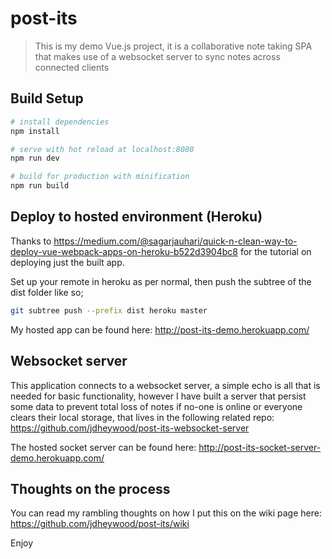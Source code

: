 # post-its

> This is my demo Vue.js project, it is a collaborative note taking SPA that makes use of a websocket server to sync 
notes across connected clients

## Build Setup

``` bash
# install dependencies
npm install

# serve with hot reload at localhost:8080
npm run dev

# build for production with minification
npm run build
```

## Deploy to hosted environment (Heroku)
Thanks to https://medium.com/@sagarjauhari/quick-n-clean-way-to-deploy-vue-webpack-apps-on-heroku-b522d3904bc8 for the 
tutorial on deploying just the built app.

Set up your remote in heroku as per normal, then push the subtree of the dist folder like so;

``` bash
git subtree push --prefix dist heroku master
```

My hosted app can be found here: http://post-its-demo.herokuapp.com/

## Websocket server
This application connects to a websocket server, a simple echo is all that is needed for basic functionality, however I
have built a server that persist some data to prevent total loss of notes if no-one is online or everyone clears their 
local storage, that lives in the following related repo: https://github.com/jdheywood/post-its-websocket-server

The hosted socket server can be found here: http://post-its-socket-server-demo.herokuapp.com/

## Thoughts on the process

You can read my rambling thoughts on how I put this on the wiki page here: https://github.com/jdheywood/post-its/wiki

Enjoy